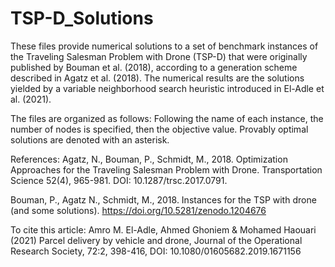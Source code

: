 # TSP-D_Solutions
These files provide numerical solutions to a set of benchmark instances of the Traveling Salesman Problem with Drone (TSP-D) that were originally published by Bouman et al. (2018), according to a generation scheme described in Agatz et al. (2018). The numerical results are the solutions yielded by a variable neighborhood search heuristic introduced in El-Adle et al. (2021). 

The files are organized as follows: Following the name of each instance, the number of nodes is specified, then the objective value. Provably optimal solutions are denoted with an asterisk. 

References: 
Agatz, N., Bouman, P., Schmidt, M., 2018. Optimization Approaches for the Traveling Salesman Problem with Drone. Transportation Science 52(4), 965-981. DOI: 10.1287/trsc.2017.0791.

Bouman, P., Agatz N., Schmidt, M., 2018.  Instances for the TSP with drone (and some solutions).  https://doi.org/10.5281/zenodo.1204676

To cite this article:
Amro M. El-Adle, Ahmed Ghoniem & Mohamed Haouari (2021) Parcel delivery by vehicle and drone, Journal of the Operational Research Society, 72:2, 398-416, DOI: 10.1080/01605682.2019.1671156
